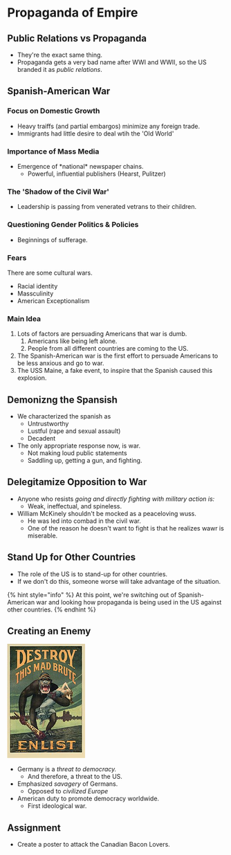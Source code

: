 # Propaganda of Empire

## Public Relations vs Propaganda

* They're the exact same thing.
* Propaganda gets a very bad name after WWI and WWII, so the US branded it as _public relations_.

## Spanish-American War

### Focus on Domestic Growth

* Heavy traiffs (and partial embargos) minimize any foreign trade.
* Immigrants had little desire to deal wtih the 'Old World'

### Importance of Mass Media

* Emergence of \*national\* newspaper chains.
  * Powerful, influential publishers (Hearst, Pulitzer)

### The 'Shadow of the Civil War'

* Leadership is passing from venerated vetrans to their children.

### Questioning Gender Politics & Policies

* Beginnings of sufferage.

### Fears

There are some cultural wars.

* Racial identity
* Massculinity
* American Exceptionalism

### Main Idea

1. Lots of factors are persuading Americans that war is dumb.
   1. Americans like being left alone.
   2. People from all different countries are coming to the US.
2. The Spanish-American war is the first effort to persuade Americans to be less anxious and go to war.
3. The USS Maine, a fake event, to inspire that the Spanish caused this explosion.

## Demonizng the Spansish

* We characterized the spanish as
  * Untrustworthy
  * Lustful (rape and sexual assault)
  * Decadent
* The only appropriate response now, is war.
  * Not making loud public statements
  * Saddling up, getting a gun, and fighting.

## Delegitamize Opposition to War

* Anyone who resists _going and directly fighting with military action is:_
  * Weak, ineffectual, and spineless.
* William McKinely shouldn't be mocked as a peaceloving wuss.
  * He was led into combad in the civil war.
  * One of the reason he doesn't want to fight is that he realizes wawr is miserable.

## Stand Up for Other Countries

* The role of the US is to stand-up for other countries.
* If we don't do this, someone worse will take advantage of the situation.

{% hint style="info" %}
At this point, we're switching out of Spanish-American war and looking how propaganda is being used in the US against other countries.
{% endhint %}

## Creating an Enemy

![](<../../../../.gitbook/assets/image (371).png>)

* Germany is a _threat to democracy._
  * And therefore, a threat to the US.
* Emphasized _savagery_ of Germans.
  * Opposed to _civilized Europe_
* American duty to promote democracy worldwide.
  * First ideological war.

## Assignment

* Create a poster to attack the Canadian Bacon Lovers.
